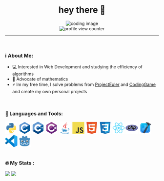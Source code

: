 <div align="center">
  <h1> hey there 👋</h1>
  <img src="https://media2.giphy.com/media/11jQqqyF4S5MWY/giphy.gif?cid=ecf05e47fi09xfdqwnsnei4q60mne72peiol77awxlv0f2fm&rid=giphy.gif&ct=g" width="300px" alt="coding image">
  <br>
  <img src="https://komarev.com/ghpvc/?username=Epic-legend128&style=flat-square&color=blue" alt="profile view counter"/>
  <hr>
</div>
<br>
<h3> ℹ️ About Me:</h3>
<ul>
  <li> 💻 Interested in Web Development and studying the efficiency of algorithms</li>
  <li> 🔢 Advocate of mathematics</li>
  <li> ⚡ Im my free time, I solve problems from <a target="_blank" href="https://projecteuler.net">ProjectEuler</a> and <a target="_blank" href="https://www.codingame.com">CodingGame</a> and create my own personal projects</li>
</ul>
<br>
<h3>🧰 Languages and Tools:</h3>
<div>
  <img width="40px" src="https://github.com/devicons/devicon/blob/master/icons/python/python-original.svg">
  <img width="40px" src="https://github.com/devicons/devicon/blob/master/icons/c/c-original.svg">
  <img width="40px" src="https://github.com/devicons/devicon/blob/master/icons/cplusplus/cplusplus-original.svg">
  <img width="40px" src="https://github.com/devicons/devicon/blob/master/icons/csharp/csharp-original.svg">
  <img width="40px" src="https://github.com/devicons/devicon/blob/master/icons/java/java-original.svg">
  <img width="40px" src="https://github.com/devicons/devicon/blob/master/icons/javascript/javascript-original.svg">
  <img width="40px" src="https://github.com/devicons/devicon/blob/master/icons/html5/html5-original.svg">
  <img width="40px" src="https://github.com/devicons/devicon/blob/master/icons/css3/css3-original.svg">
  <img width="40px" src="https://github.com/devicons/devicon/blob/master/icons/react/react-original.svg">
  <img width="40px" src="https://github.com/devicons/devicon/blob/master/icons/php/php-original.svg">
  <img width="40px" src="https://github.com/devicons/devicon/blob/master/icons/xcode/xcode-original.svg">
  <img width="40px" src="https://github.com/devicons/devicon/blob/master/icons/vscode/vscode-original.svg">
  <img width="40px" src="https://github.com/devicons/devicon/blob/master/icons/godot/godot-original.svg">
</div>
<br>
<h3> 🔥 My Stats :</h3>
<img src="http://github-readme-streak-stats.herokuapp.com?user=Epic-legend128&theme=github-dark">
<img src="https://github-readme-stats.vercel.app/api/top-langs/?username=Epic-legend128&layout=compact&theme=vision-friendly-dark">

